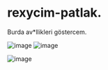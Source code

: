 # rexycim-patlak.
Burda av*llikleri göstercem.

![image](https://media.discordapp.net/attachments/1215320706313887774/1229491456054661181/Screenshot_20240415-205702.jpg?ex=662fe025&is=661d6b25&hm=712bd9690898a975438ad9f9ea34676fbceb8b0472ec9ebe9b2f7e6cb218272b&)
![image](https://cdn.discordapp.com/attachments/1199106040319443086/1229489929969598525/Screenshot_20240415-205307.jpg?ex=662fdeba&is=661d69ba&hm=02894895c8ab8d8e7fd0e1a718d6dbaa35d7204fd3b684afbbba83fade031321&)

![image](https://cdn.discordapp.com/attachments/1215320706313887774/1229493777941401761/Screenshot_20240415-210845.jpg?ex=662fe24f&is=661d6d4f&hm=7458735827e5dfc00226557a14e839069c0a7ff54c70adf6976953382b416253&)
